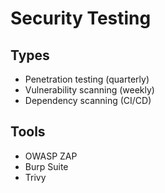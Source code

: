 # Security Testing

## Types
- Penetration testing (quarterly)
- Vulnerability scanning (weekly)
- Dependency scanning (CI/CD)

## Tools
- OWASP ZAP
- Burp Suite
- Trivy
